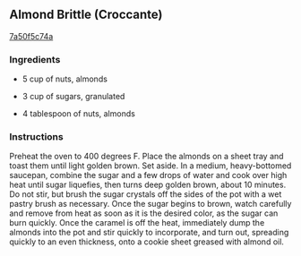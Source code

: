 ## Almond Brittle (Croccante)

[7a50f5c74a](http://www.foodnetwork.com/recipes/mario-batali/almond-brittle-croccante-recipe.html)

### Ingredients

 - 5 cup of nuts, almonds

 - 3 cup of sugars, granulated

 - 4 tablespoon of nuts, almonds

### Instructions

Preheat the oven to 400 degrees F. Place the almonds on a sheet tray and toast them until light golden brown. Set aside. In a medium, heavy-bottomed saucepan, combine the sugar and a few drops of water and cook over high heat until sugar liquefies, then turns deep golden brown, about 10 minutes. Do not stir, but brush the sugar crystals off the sides of the pot with a wet pastry brush as necessary. Once the sugar begins to brown, watch carefully and remove from heat as soon as it is the desired color, as the sugar can burn quickly. Once the caramel is off the heat, immediately dump the almonds into the pot and stir quickly to incorporate, and turn out, spreading quickly to an even thickness, onto a cookie sheet greased with almond oil.